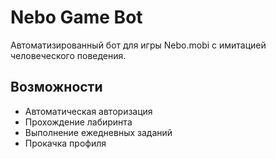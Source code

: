 # Nebo Game Bot

Автоматизированный бот для игры Nebo.mobi с имитацией человеческого поведения.

## Возможности
- Автоматическая авторизация
- Прохождение лабиринта
- Выполнение ежедневных заданий
- Прокачка профиля